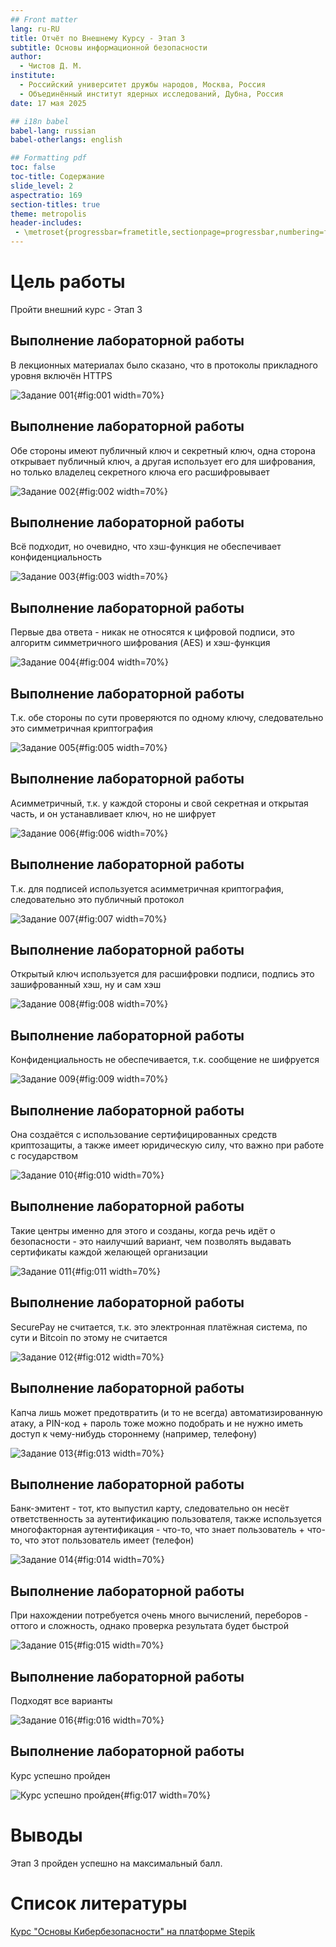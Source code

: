 ```yaml
---
## Front matter
lang: ru-RU
title: Отчёт по Внешнему Курсу - Этап 3
subtitle: Основы информационной безопасности
author:
  - Чистов Д. М.
institute:
  - Российский университет дружбы народов, Москва, Россия
  - Объединённый институт ядерных исследований, Дубна, Россия
date: 17 мая 2025

## i18n babel
babel-lang: russian
babel-otherlangs: english

## Formatting pdf
toc: false
toc-title: Содержание
slide_level: 2
aspectratio: 169
section-titles: true
theme: metropolis
header-includes:
 - \metroset{progressbar=frametitle,sectionpage=progressbar,numbering=fraction}
---
```



# Цель работы

Пройти внешний курс - Этап 3

## Выполнение лабораторной работы

В лекционных материалах было сказано, что в протоколы прикладного уровня включён HTTPS

![Задание 001](image/IMG_001.jpg){#fig:001 width=70%}

## Выполнение лабораторной работы

Обе стороны имеют публичный ключ и секретный ключ, одна сторона открывает публичный ключ, а другая использует его для шифрования, но только владелец секретного ключа его расшифровывает

![Задание 002](image/IMG_002.jpg){#fig:002 width=70%}

## Выполнение лабораторной работы

Всё подходит, но очевидно, что хэш-функция не обеспечивает конфиденциальность

![Задание 003](image/IMG_003.jpg){#fig:003 width=70%}

## Выполнение лабораторной работы

Первые два ответа - никак не относятся к цифровой подписи, это алгоритм симметричного шифрования (AES) и хэш-функция

![Задание 004](image/IMG_004.jpg){#fig:004 width=70%}

## Выполнение лабораторной работы

Т.к. обе стороны по сути проверяются по одному ключу, следовательно это симметричная криптография

![Задание 005](image/IMG_005.jpg){#fig:005 width=70%}

## Выполнение лабораторной работы

Асимметричный, т.к. у каждой стороны и свой секретная и открытая часть, и он устанавливает ключ, но не шифрует

![Задание 006](image/IMG_006.jpg){#fig:006 width=70%}

## Выполнение лабораторной работы

Т.к. для подписей используется асимметричная криптография, следовательно это публичный протокол

![Задание 007](image/IMG_007.jpg){#fig:007 width=70%}

## Выполнение лабораторной работы

Открытый ключ используется для расшифровки подписи, подпись это зашифрованный хэш, ну и сам хэш

![Задание 008](image/IMG_008.jpg){#fig:008 width=70%}

## Выполнение лабораторной работы

Конфиденциальность не обеспечивается, т.к. сообщение не шифруется

![Задание 009](image/IMG_009.jpg){#fig:009 width=70%}

## Выполнение лабораторной работы

Она создаётся с использование сертифицированных средств криптозащиты, а также имеет юридическую силу, что важно при работе с государством

![Задание 010](image/IMG_017.jpg){#fig:010 width=70%}

## Выполнение лабораторной работы

Такие центры именно для этого и созданы, когда речь идёт о безопасности - это наилучший вариант, чем позволять выдавать сертификаты каждой желающей организации

![Задание 011](image/IMG_010.jpg){#fig:011 width=70%}

## Выполнение лабораторной работы

SecurePay не считается, т.к. это электронная платёжная система, по сути и Bitcoin по этому не считается

![Задание 012](image/IMG_011.jpg){#fig:012 width=70%}

## Выполнение лабораторной работы

Капча лишь может предотвратить (и то не всегда) автоматизированную атаку, а PIN-код + пароль тоже можно подобрать и не нужно иметь доступ к чему-нибудь стороннему (например, телефону)

![Задание 013](image/IMG_012.jpg){#fig:013 width=70%}

## Выполнение лабораторной работы

Банк-эмитент - тот, кто выпустил карту, следовательно он несёт ответственность за аутентификацию пользователя, также используется многофакторная аутентификация - что-то, что знает пользователь + что-то, что этот пользователь имеет (телефон)

![Задание 014](image/IMG_013.jpg){#fig:014 width=70%}

## Выполнение лабораторной работы

При нахождении потребуется очень много вычислений, переборов - оттого и сложность, однако проверка результата будет быстрой

![Задание 015](image/IMG_014.jpg){#fig:015 width=70%}

## Выполнение лабораторной работы

Подходят все варианты

![Задание 016](image/IMG_015.jpg){#fig:016 width=70%}

## Выполнение лабораторной работы

Курс успешно пройден

![Курс успешно пройден](image/IMG_016.jpg){#fig:017 width=70%}


# Выводы

Этап 3 пройден успешно на максимальный балл.

# Список литературы

[Курс "Основы Кибербезопасности" на платформе Stepik](https://stepik.org/course/111511)
